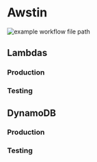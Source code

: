 # Awstin

![example workflow file path](https://github.com/k2bd/awstin/workflows/CI/badge.svg)

## Lambdas

### Production

### Testing


## DynamoDB

### Production

### Testing
